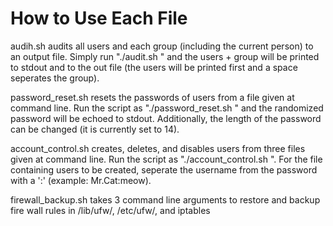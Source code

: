 # How to Use Each File
audih.sh audits all users and each group (including the current person) to an output file. Simply run "./audit.sh <output-file>" and the users + group will be printed to stdout and to the out file (the users will be printed first and a space seperates the group).

password_reset.sh resets the passwords of users from a file given at command line. Run the script as "./password_reset.sh <files-of-usernames>" and the randomized password will be echoed to stdout. Additionally, the length of the password can be changed (it is currently set to 14).

account_control.sh creates, deletes, and disables users from three files given at command line. Run the script as "./account_control.sh <users-to-be-created> <users-to-be-deleted> <users-to-be-disabled>". For the file containing users to be created, seperate the username from the password with a ':' (example: Mr.Cat:meow).

firewall_backup.sh takes 3 command line arguments to restore and backup fire wall rules in /lib/ufw/, /etc/ufw/, and iptables